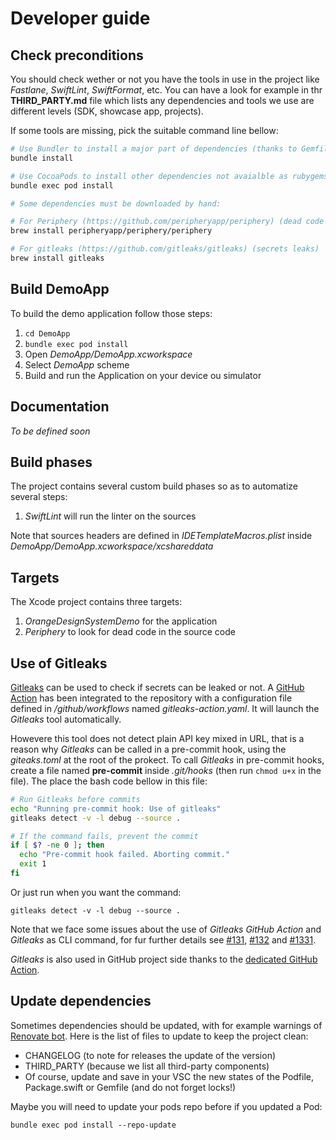 # Developer guide

## Check preconditions

You should check wether or not you have the tools in use in the project like _Fastlane_, _SwiftLint_, _SwiftFormat_, etc.
You can have a look for example in thr **THIRD\_PARTY.md** file which lists any dependencies and tools we use are different levels (SDK, showcase app, projects).

If some tools are missing, pick the suitable command line bellow:
```bash
# Use Bundler to install a major part of dependencies (thanks to Gemfile and Gemfile.lock files)
bundle install

# Use CocoaPods to install other dependencies not avaialble as rubygems (thanks to Podfile and Podfile.lock files)
bundle exec pod install

# Some dependencies must be downloaded by hand:

# For Periphery (https://github.com/peripheryapp/periphery) (dead code hunt)
brew install peripheryapp/periphery/periphery

# For gitleaks (https://github.com/gitleaks/gitleaks) (secrets leaks)
brew install gitleaks
```

## Build DemoApp

To build the demo application follow those steps:

1. `cd DemoApp`
2. `bundle exec pod install`
3. Open *DemoApp/DemoApp.xcworkspace*
4. Select *DemoApp* scheme
5. Build and run the Application on your device ou simulator

## Documentation

_To be defined soon_

## Build phases

The project contains several custom build phases so as to automatize several steps:

1. _SwiftLint_ will run the linter on the sources

Note that sources headers are defined in *IDETemplateMacros.plist* inside *DemoApp/DemoApp.xcworkspace/xcshareddata*

## Targets

The Xcode project contains three targets:

1. _OrangeDesignSystemDemo_ for the application
2. _Periphery_ to look for dead code in the source code

## Use of Gitleaks

[Gitleaks](https://gitleaks.io/) can be used to check if secrets can be leaked or not.
A [GitHub Action](https://github.com/gitleaks/gitleaks-action) has been integrated to the repository with a configuration file defined in _/github/workflows_ named _gitleaks-action.yaml_.
It will launch the _Gitleaks_ tool automatically.

Howevere this tool does not detect plain API key mixed in URL, that is a reason why _Gitleaks_ can be called in a pre-commit hook, using the _giteaks.toml_ at the root of the prokect.
To call _Gitleaks_ in pre-commit hooks, create a file named **pre-commit** inside _.git/hooks_ (then run `chmod u+x` in the file).
The place the bash code bellow in this file:

```bash
# Run Gitleaks before commits
echo "Running pre-commit hook: Use of gitleaks"
gitleaks detect -v -l debug --source .

# If the command fails, prevent the commit
if [ $? -ne 0 ]; then
  echo "Pre-commit hook failed. Aborting commit."
  exit 1
fi
```

Or just run when you want the command:

```shell
gitleaks detect -v -l debug --source .
```

Note that we face some issues about the use of _Gitleaks GitHub Action_ and _Gitleaks_ as CLI command, for fur further details see [#131](https://github.com/gitleaks/gitleaks-action/issues/131), [#132](https://github.com/gitleaks/gitleaks-action/issues/132) and [#1331](https://github.com/gitleaks/gitleaks/issues/1331).

_Gitleaks_ is also used in GitHub project side thanks to the [dedicated GitHub Action](https://github.com/marketplace/actions/gitleaks).

## Update dependencies

Sometimes dependencies should be updated, with for example warnings of [Renovate bot](https://github.com/apps/renovate).
Here is the list of files to update to keep the project clean:
- CHANGELOG (to note for releases the update of the version)
- THIRD_PARTY (because we list all third-party components)
- Of course, update and save in your VSC the new states of the Podfile, Package.swift or Gemfile (and do not forget locks!)

Maybe you will need to update your pods repo before if you updated a Pod:

```shell
bundle exec pod install --repo-update
```
